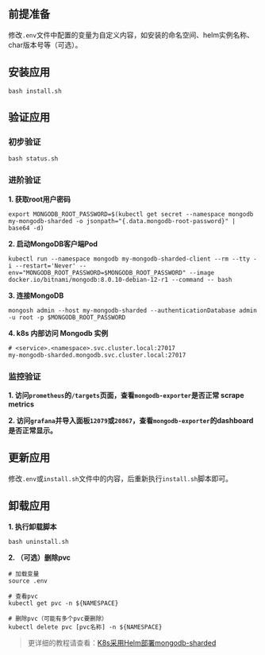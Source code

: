 前提准备
---

修改`.env`文件中配置的变量为自定义内容，如安装的命名空间、helm实例名称、char版本号等（可选）。

安装应用
---

```shell
bash install.sh
```

验证应用
---

### 初步验证

```shell
bash status.sh
```

### 进阶验证

**1. 获取root用户密码**

```shell
export MONGODB_ROOT_PASSWORD=$(kubectl get secret --namespace mongodb my-mongodb-sharded -o jsonpath="{.data.mongodb-root-password}" | base64 -d)
```

**2. 启动MongoDB客户端Pod**

```shell
kubectl run --namespace mongodb my-mongodb-sharded-client --rm --tty -i --restart='Never' --env="MONGODB_ROOT_PASSWORD=$MONGODB_ROOT_PASSWORD" --image docker.io/bitnami/mongodb:8.0.10-debian-12-r1 --command -- bash
```

**3. 连接MongoDB**

```shell
mongosh admin --host my-mongodb-sharded --authenticationDatabase admin -u root -p $MONGODB_ROOT_PASSWORD
```

**4. k8s 内部访问 Mongodb 实例**

```shell
# <service>.<namespace>.svc.cluster.local:27017
my-mongodb-sharded.mongodb.svc.cluster.local:27017
```

### 监控验证

**1. 访问`prometheus`的`/targets`页面，查看`mongodb-exporter`是否正常 scrape metrics**

**2. 访问`grafana`并导入面板`12079`或`20867`，查看`mongodb-exporter`的dashboard是否正常显示。**

更新应用
---

修改`.env`或`install.sh`文件中的内容，后重新执行`install.sh`脚本即可。

卸载应用
---

**1. 执行卸载脚本**

```shell
bash uninstall.sh
```

**2. （可选）删除pvc**

```shell
# 加载变量
source .env

# 查看pvc
kubectl get pvc -n ${NAMESPACE}

# 删除pvc（可能有多个pvc要删除）
kubectl delete pvc [pvc名称] -n ${NAMESPACE}
```

> 更详细的教程请查看：[K8s采用Helm部署mongodb-sharded](https://lbs.wiki/pages/4463c703/)

